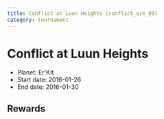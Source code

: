 ```yaml
---
title: Conflict at Luun Heights (conflict_erk_09)
category: tournament
---
```

# Conflict at Luun Heights

  * Planet: Er'Kit
  * Start date: 2016-01-26
  * End date: 2016-01-30

## Rewards


